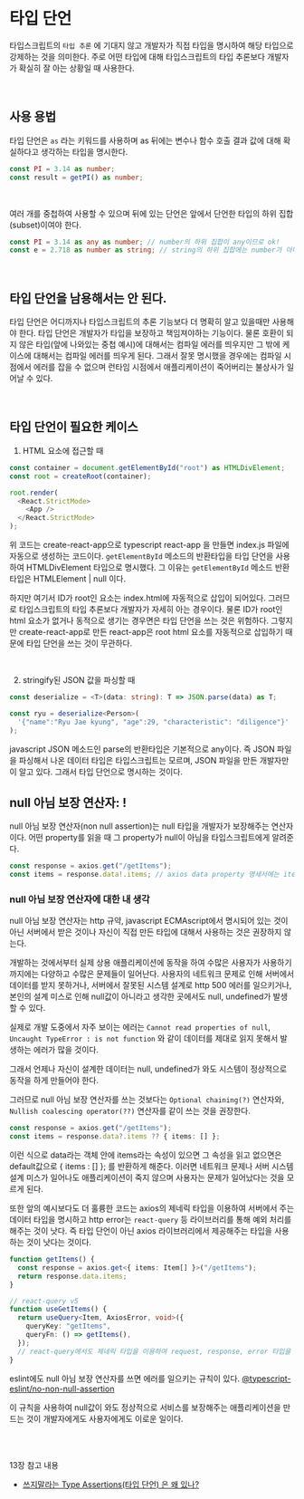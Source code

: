 # 타입 단언

타입스크립트의 `타입 추론` 에 기대지 않고 개발자가 직접 타입을 명시하여 해당 타입으로 강제하는 것을 의미한다. 주로 어떤 타입에 대해 타입스크립트의 타입 추론보다 개발자가 확실히 잘 아는 상황일 때 사용한다.

<br/>

## 사용 용법

타입 단언은 `as` 라는 키워드를 사용하며 as 뒤에는 변수나 함수 호출 결과 값에 대해 확실하다고 생각하는 타입을 명시한다.

```typescript
const PI = 3.14 as number;
const result = getPI() as number;
```

<br>

여러 개를 중첩하여 사용할 수 있으며 뒤에 있는 단언은 앞에서 단언한 타입의 하위 집합(subset)이여야 한다.

```typescript
const PI = 3.14 as any as number; // number의 하위 집합이 any이므로 ok!
const e = 2.718 as number as string; // string의 하위 집합에는 number가 아니므로 no!
```

<br>

## 타입 단언을 남용해서는 안 된다.

타입 단언은 어디까지나 타입스크립트의 추론 기능보다 더 명확히 알고 있을때만 사용해야 한다. 타입 단언은 개발자가 타입을 보장하고 책임져야하는 기능이다. 물론 호환이 되지 않은 타입(앞에 나와있는 중첩 예시)에 대해서는 컴파일 에러를 띄우지만 그 밖에 케이스에 대해서는 컴파일 에러를 띄우게 된다. 그래서 잘못 명시했을 경우에는 컴파일 시점에서 에러를 잡을 수 없으며 런타임 시점에서 애플리케이션이 죽어버리는 불상사가 일어날 수 있다.

<br>

## 타입 단언이 필요한 케이스

1. HTML 요소에 접근할 때

```typescript
const container = document.getElementById("root") as HTMLDivElement;
const root = createRoot(container);

root.render(
  <React.StrictMode>
    <App />
  </React.StrictMode>
);
```

위 코드는 create-react-app으로 typescript react-app 을 만들면 index.js 파일에 자동으로 생성하는 코드이다.
`getElementById` 메소드의 반환타입을 타입 단언을 사용하여 HTMLDivElement 타입으로 명시했다.
그 이유는 `getElementById` 메소드 반환타입은 HTMLElement | null 이다.

하지만 여기서 ID가 root인 요소는 index.html에 자동적으로 삽입이 되어있다.
그러므로 타입스크립트의 타입 추론보다 개발자가 자세히 아는 경우이다.
물론 ID가 root인 html 요소가 없거나 동적으로 생기는 경우면은 타입 단언을 쓰는 것은 위험하다.
그렇지만 create-react-app로 만든 react-app은 root html 요소를 자동적으로 삽입하기 때문에 타입 단언을 쓰는 것이 무관하다.

<br>

2. stringify된 JSON 값을 파싱할 때

```typescript
const deserialize = <T>(data: string): T => JSON.parse(data) as T;

const ryu = deserialize<Person>(
  '{"name":"Ryu Jae kyung", "age":29, "characteristic": "diligence"}'
);
```

javascript JSON 메소드인 parse의 반환타입은 기본적으로 any이다.
즉 JSON 파일을 파싱해서 나온 데이터 타입은 타입스크립트는 모르며, JSON 파일을 만든 개발자만이 알고 있다.
그래서 타입 단언으로 명시하는 것이다.

## null 아님 보장 연산자: !

null 아님 보장 연산자(non null assertion)는 null 타입을 개발자가 보장해주는 연산자이다.
어떤 property를 읽을 때 그 property가 null이 아님을 타입스크립트에게 알려준다.

```typescript
const response = axios.get("/getItems");
const items = response.data!.items; // axios data property 명세서에는 items 속성이 없지만 개발자가 api response.data에 items 라는 property를 받을것이라는 것을 알고 있기에 !를 사용하여 타입스크립트의 "'response.data.items'은(는) 'undefined'일 수 있습니다" 라는 에러가 나오지 않는다.
```

### null 아님 보장 연산자에 대한 내 생각

null 아님 보장 연산자는 http 규약, javascript ECMAscript에서 명시되어 있는 것이 아닌 서버에서 받은 것이나 자신이 직접 만든 타입에 대해서 사용하는 것은 권장하지 않는다.

개발하는 것에서부터 실제 상용 애플리케이션에 동작을 하여 수많은 사용자가 사용하기까지에는 다양하고 수많은 문제들이 일어난다. 사용자의 네트워크 문제로 인해 서버에서 데이터를 받지 못하거나, 서버에서 잘못된 시스템 설계로 http 500 에러를 일으키거나, 본인의 설계 미스로 인해 null값이 아니라고 생각한 곳에서도 null, undefined가 발생할 수 있다.

실제로 개발 도중에서 자주 보이는 에러는 `Cannot read properties of null`, `Uncaught TypeError : is not function` 와 같이 데이터를 제대로 읽지 못해서 발생하는 에러가 많을 것이다.

그래서 언제나 자신이 설계한 데이터는 null, undefined가 와도 시스템이 정상적으로 동작을 하게 만들어야 한다.

그러므로 null 아님 보장 연산자를 쓰는 것보다는 `Optional chaining(?)` 연산자와, `Nullish coalescing operator(??)` 연산자를 같이 쓰는 것을 권장한다.

```typescript
const response = axios.get("/getItems");
const items = response.data?.items ?? { items: [] };
```

이런 식으로 data라는 객체 안에 items라는 속성이 있으면 그 속성을 읽고 없으면은 default값으로 { items : [] }; 를 반환하게 해준다. 이러면 네트워크 문제나 서버 시스템 설계 미스가 일어나도 애플리케이션이 죽지 않으며 사용자는 문제가 일어났다는 것을 모르게 된다.

또한 앞의 예시보다도 더 훌륭한 코드는 axios의 제네릭 타입을 이용하여 서버에서 주는 데이터 타입을 명시하고 http error는 `react-query` 등 라이브러리를 통해 예외 처리를 해주는 것이 낫다. 즉 타입 단언이 아닌 axios 라이브러리에서 제공해주는 타입을 사용하는 것이 낫다는 것이다.

```typescript
function getItems() {
  const response = axios.get<{ items: Item[] }>("/getItems");
  return response.data.items;
}

// react-query v5
function useGetItems() {
  return useQuery<Item, AxiosError, void>({
    queryKey: "getItems",
    queryFn: () => getItems(),
  });
  // react-query에서도 제네릭 타입을 이용하여 request, response, error 타입을 명시할수도 있다.
}
```

eslint에도 null 아님 보장 연산자를 쓰면 에러를 일으키는 규칙이 있다. [@typescript-eslint/no-non-null-assertion](https://typescript-eslint.io/rules/no-non-null-assertion)

이 규칙을 사용하여 null값이 와도 정상적으로 서비스를 보장해주는 애플리케이션을 만드는 것이 개발자에게도 사용자에게도 이로운 일이다.

<br>
<br>

13장 참고 내용

- [쓰지말라는 Type Assertions(타입 단언) 은 왜 있나?](https://velog.io/@kmh060020/%EC%93%B0%EC%A7%80%EB%A7%90%EB%9D%BC%EB%8A%94-Type-Assertions%ED%83%80%EC%9E%85-%EB%8B%A8%EC%96%B8-%EC%9D%80-%EC%99%9C-%EC%9E%88%EB%82%98)
